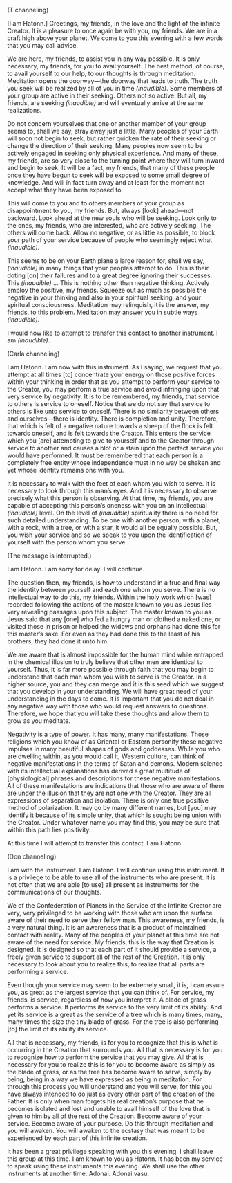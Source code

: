 <p class="channel-type">(T channeling)</p>
<p>[I am Hatonn.] Greetings, my friends, in the love and the light of the infinite Creator. It is a pleasure to once again be with you, my friends. We are in a craft high above your planet. We come to you this evening with a few words that you may call advice.</p>
<p>We are here, my friends, to assist you in any way possible. It is only necessary, my friends, for you to avail yourself. The best method, of course, to avail yourself to our help, to our thoughts is through meditation. Meditation opens the doorway—the doorway that leads to truth. The truth you seek will be realized by all of you in time <em>(inaudible)</em>. Some members of your group are active in their seeking. Others not so active. But all, my friends, are seeking <em>(inaudible)</em> and will eventually arrive at the same realizations.</p>
<p>Do not concern yourselves that one or another member of your group seems to, shall we say, stray away just a little. Many peoples of your Earth will soon not begin to seek, but rather quicken the rate of their seeking or change the direction of their seeking. Many peoples now seem to be actively engaged in seeking only physical experience. And many of these, my friends, are so very close to the turning point where they will turn inward and begin to seek. It will be a fact, my friends, that many of these people once they have begun to seek will be exposed to some small degree of knowledge. And will in fact turn away and at least for the moment not accept what they have been exposed to.</p>
<p>This will come to you and to others members of your group as disappointment to you, my friends. But, always [look] ahead—not backward. Look ahead at the new souls who will be seeking. Look only to the ones, my friends, who are interested, who are actively seeking. The others will come back. Allow no negative, or as little as possible, to block your path of your service because of people who seemingly reject what <em>(inaudible)</em>.</p>
<p>This seems to be on your Earth plane a large reason for, shall we say, <em>(inaudible)</em> in many things that your peoples attempt to do. This is their doting [on] their failures and to a great degree ignoring their successes. This <em>(inaudible)</em> … This is nothing other than negative thinking. Actively employ the positive, my friends. Squeeze out as much as possible the negative in your thinking and also in your spiritual seeking, and your spiritual consciousness. Meditation may relinquish, it is the answer, my friends, to this problem. Meditation may answer you in subtle ways <em>(inaudible)</em>.</p>
<p>I would now like to attempt to transfer this contact to another instrument. I am <em>(inaudible)</em>.</p>
<p class="channel-type">(Carla channeling)</p>
<p>I am Hatonn. I am now with this instrument. As I saying, we request that you attempt at all times [to] concentrate your energy on those positive forces within your thinking in order that as you attempt to perform your service to the Creator, you may perform a true service and avoid infringing upon that very service by negativity. It is to be remembered, my friends, that service to others is service to oneself. Notice that we do not say that service to others is like unto service to oneself. There is no similarity between others and ourselves—there is identity. There is completion and unity. Therefore, that which is felt of a negative nature towards a sheep of the flock is felt towards oneself, and is felt towards the Creator. This enters the service which you [are] attempting to give to yourself and to the Creator through service to another and causes a blot or a stain upon the perfect service you would have performed. It must be remembered that each person is a completely free entity whose independence must in no way be shaken and yet whose identity remains one with you.</p>
<p>It is necessary to walk with the feet of each whom you wish to serve. It is necessary to look through this man’s eyes. And it is necessary to observe precisely what this person is observing. At that time, my friends, you are capable of accepting this person’s oneness with you on an intellectual <em>(inaudible)</em> level. On the level of <em>(inaudible)</em> spirituality there is no need for such detailed understanding. To be one with another person, with a planet, with a rock, with a tree, or with a star, it would all be equally possible. But, you wish your service and so we speak to you upon the identification of yourself with the person whom you serve.</p>
<p class="comment">(The message is interrupted.)</p>
<p>I am Hatonn. I am sorry for delay. I will continue.</p>
<p>The question then, my friends, is how to understand in a true and final way the identity between yourself and each one whom you serve. There is no intellectual way to do this, my friends. Within the holy work which [was] recorded following the actions of the master known to you as Jesus lies very revealing passages upon this subject. The master known to you as Jesus said that any [one] who fed a hungry man or clothed a naked one, or visited those in prison or helped the widows and orphans had done this for this master’s sake. For even as they had done this to the least of his brothers, they had done it unto him.</p>
<p>We are aware that is almost impossible for the human mind while entrapped in the chemical illusion to truly believe that other men are identical to yourself. Thus, it is far more possible through faith that you may begin to understand that each man whom you wish to serve is the Creator. In a higher source, you and they can merge and it is this seed which we suggest that you develop in your understanding. We will have great need of your understanding in the days to come. It is important that you do not deal in any negative way with those who would request answers to questions. Therefore, we hope that you will take these thoughts and allow them to grow as you meditate.</p>
<p>Negativity is a type of power. It has many, many manifestations. Those religions which you know of as Oriental or Eastern personify these negative impulses in many beautiful shapes of gods and goddesses. While you who are dwelling within, as you would call it, Western culture, can think of negative manifestations in the terms of Satan and demons. Modern science with its intellectual explanations has derived a great multitude of [physiological] phrases and descriptions for these negative manifestations. All of these manifestations are indications that those who are aware of them are under the illusion that they are not one with the Creator. They are all expressions of separation and isolation. There is only one true positive method of polarization. It may go by many different names, but [you] may identify it because of its simple unity, that which is sought being union with the Creator. Under whatever name you may find this, you may be sure that within this path lies positivity.</p>
<p>At this time I will attempt to transfer this contact. I am Hatonn.</p>
<p class="channel-type">(Don channeling)</p>
<p>I am with the instrument. I am Hatonn. I will continue using this instrument. It is a privilege to be able to use all of the instruments who are present. It is not often that we are able [to use] all present as instruments for the communications of our thoughts.</p>
<p>We of the Confederation of Planets in the Service of the Infinite Creator are very, very privileged to be working with those who are upon the surface aware of their need to serve their fellow man. This awareness, my friends, is a very natural thing. It is an awareness that is a product of maintained contact with reality. Many of the peoples of your planet at this time are not aware of the need for service. My friends, this is the way that Creation is designed. It is designed so that each part of it should provide a service, a freely given service to support all of the rest of the Creation. It is only necessary to look about you to realize this, to realize that all parts are performing a service.</p>
<p>Even though your service may seem to be extremely small, it is, I can assure you, as great as the largest service that you can think of. For service, my friends, is service, regardless of how you interpret it. A blade of grass performs a service. It performs its service to the very limit of its ability. And yet its service is a great as the service of a tree which is many times, many, many times the size the tiny blade of grass. For the tree is also performing [to] the limit of its ability its service.</p>
<p>All that is necessary, my friends, is for you to recognize that this is what is occurring in the Creation that surrounds you. All that is necessary is for you to recognize how to perform the service that you may give. All that is necessary for you to realize this is for you to become aware as simply as the blade of grass, or as the tree has become aware to serve, simply by being, being in a way we have expressed as being in meditation. For through this process you will understand and you will serve, for this you have always intended to do just as every other part of the creation of the Father. It is only when man forgets his real creation’s purpose that he becomes isolated and lost and unable to avail himself of the love that is given to him by all of the rest of the Creation. Become aware of your service. Become aware of your purpose. Do this through meditation and you will awaken. You will awaken to the ecstasy that was meant to be experienced by each part of this infinite creation.</p>
<p>It has been a great privilege speaking with you this evening. I shall leave this group at this time. I am known to you as Hatonn. It has been my service to speak using these instruments this evening. We shall use the other instruments at another time. Adonai. Adonai vasu.</p>